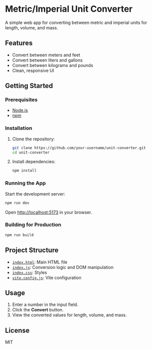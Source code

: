 # Metric/Imperial Unit Converter

A simple web app for converting between metric and imperial units for length, volume, and mass.

## Features

- Convert between meters and feet
- Convert between liters and gallons
- Convert between kilograms and pounds
- Clean, responsive UI

## Getting Started

### Prerequisites

- [Node.js](https://nodejs.org/)
- [npm](https://www.npmjs.com/)

### Installation

1. Clone the repository:

    ```sh
    git clone https://github.com/your-username/unit-converter.git
    cd unit-converter
    ```

2. Install dependencies:

    ```sh
    npm install
    ```

### Running the App

Start the development server:

```sh
npm run dev
```

Open [http://localhost:5173](http://localhost:5173) in your browser.

### Building for Production

```sh
npm run build
```

## Project Structure

- [`index.html`](index.html): Main HTML file
- [`index.js`](index.js): Conversion logic and DOM manipulation
- [`index.css`](index.css): Styles
- [`vite.config.js`](vite.config.js): Vite configuration

## Usage

1. Enter a number in the input field.
2. Click the **Convert** button.
3. View the converted values for length, volume, and mass.

## License

MIT
